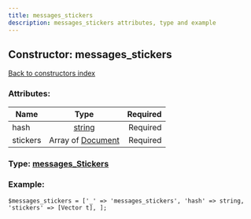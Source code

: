 ```yaml
---
title: messages_stickers
description: messages_stickers attributes, type and example
---
```

## Constructor: messages\_stickers  
[Back to constructors index](index.md)



### Attributes:

| Name     |    Type       | Required |
|----------|:-------------:|---------:|
|hash|[string](../types/string.md) | Required|
|stickers|Array of [Document](../types/Document.md) | Required|



### Type: [messages\_Stickers](../types/messages_Stickers.md)


### Example:

```
$messages_stickers = ['_' => 'messages_stickers', 'hash' => string, 'stickers' => [Vector t], ];
```  

